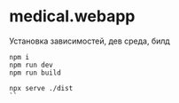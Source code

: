 # medical.webapp

Установка зависимостей, дев среда, билд
```
npm i
npm run dev
npm run build

npx serve ./dist
``
